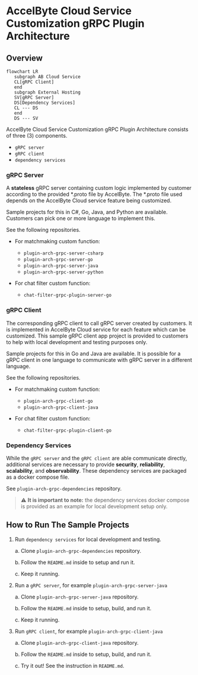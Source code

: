 # AccelByte Cloud Service Customization gRPC Plugin Architecture

## Overview

```mermaid\
flowchart LR
   subgraph AB Cloud Service
   CL[gRPC Client]
   end
   subgraph External Hosting
   SV[gRPC Server]
   DS[Dependency Services]
   CL --- DS
   end
   DS --- SV
```

AccelByte Cloud Service Customization gRPC Plugin Architecture consists of three (3) components.

- `gRPC server`
- `gRPC client`
- `dependency services`

### gRPC Server

A **stateless** gRPC server containing custom logic implemented by customer according to the provided *.proto file by AccelByte. The *.proto file used depends on the AccelByte Cloud service feature being customized. 

Sample projects for this in C#, Go, Java, and Python are available. Customers can pick one or more language to implement this.

See the following repositories.

- For matchmaking custom function:

   - `plugin-arch-grpc-server-csharp`
   - `plugin-arch-grpc-server-go`
   - `plugin-arch-grpc-server-java`
   - `plugin-arch-grpc-server-python`

- For chat filter custom function:

   - `chat-filter-grpc-plugin-server-go`

### gRPC Client

The corresponding gRPC client to call gRPC server created by customers. It is implemented in AccelByte Cloud service for each feature which can be customized. This sample gRPC client app project is provided to customers to help with local development and testing purposes only. 

Sample projects for this in Go and Java are available. It is possible for a gRPC client in one language to communicate with gRPC server in a different language.

See the following repositories.

- For matchmaking custom function:

   - `plugin-arch-grpc-client-go`
   - `plugin-arch-grpc-client-java`

- For chat filter custom function:

   - `chat-filter-grpc-plugin-client-go`

### Dependency Services

While the `gRPC server` and the `gRPC client` are able communicate directly, additional services are necessary to provide **security**, **reliability**, **scalability**, and **observability**. These dependency services are packaged as a docker compose file.

See `plugin-arch-grpc-dependencies` repository.

> :warning: **It is important to note:** the dependency services docker compose is provided as an example for local development setup only.

## How to Run The Sample Projects

1. Run `dependency services` for local development and testing.

   a. Clone `plugin-arch-grpc-dependencies` repository. 

   b. Follow the `README.md` inside to setup and run it. 

   c. Keep it running.

2. Run a `gRPC server`, for example `plugin-arch-grpc-server-java`

   a. Clone `plugin-arch-grpc-server-java` repository. 

   b. Follow the `README.md` inside to setup, build, and run it. 
   
   c. Keep it running.

3. Run `gRPC client`, for example `plugin-arch-grpc-client-java`

   a. Clone `plugin-arch-grpc-client-java` repository. 

   b. Follow the `README.md` inside to setup, build, and run it.

   c. Try it out! See the instruction in `README.md`.

